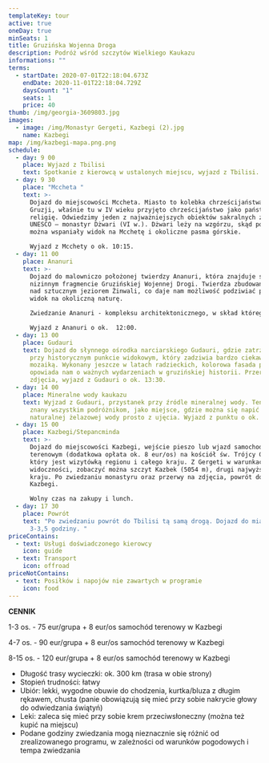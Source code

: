 ```yaml
---
templateKey: tour
active: true
oneDay: true
minSeats: 1
title: Gruzińska Wojenna Droga
description: Podróż wśród szczytów Wielkiego Kaukazu
informations: ""
terms:
  - startDate: 2020-07-01T22:18:04.673Z
    endDate: 2020-11-01T22:18:04.729Z
    daysCount: "1"
    seats: 1
    price: 40
thumb: /img/georgia-3609803.jpg
images:
  - image: /img/Monastyr Gergeti, Kazbegi (2).jpg
    name: Kazbegi
map: /img/kazbegi-mapa.png.png
schedule:
  - day: 9 00
    place: Wyjazd z Tbilisi
    text: Spotkanie z kierowcą w ustalonych miejscu, wyjazd z Tbilisi.
  - day: 9 30
    place: "Mccheta "
    text: >-
      Dojazd do miejscowości Mccheta. Miasto to kolebka chrześcijaństwa w
      Gruzji, właśnie tu w IV wieku przyjęto chrześcijaństwo jako państwową
      religię. Odwiedzimy jeden z najważniejszych obiektów sakralnych z listy
      UNESCO – monastyr Dżwari (VI w.). Dżwari leży na wzgórzu, skąd podziwiać
      można wspaniały widok na Mcchetę i okoliczne pasma górskie. 

      Wyjazd z Mcchety o ok. 10:15. 
  - day: 11 00
    place: Ananuri
    text: >-
      Dojazd do malowniczo położonej twierdzy Ananuri, która znajduje się na
      nizinnym fragmencie Gruzińskiej Wojennej Drogi. Twierdza zbudowana jest
      nad sztucznym jeziorem Żinwali, co daje nam możliwość podziwiać przepiękny
      widok na okoliczną naturę. 

      Zwiedzanie Ananuri - kompleksu architektonicznego, w skład którego wchodzą: główny kościół, mniejszy nieczynny kościół, wieża obronna oraz mur obronny twierdzy, cały kompleks należy do XVII w. 

      Wyjazd z Ananuri o ok.  12:00.
  - day: 13 00
    place: Gudauri
    text: Dojazd do słynnego ośrodka narciarskiego Gudauri, gdzie zatrzymamy się
      przy historycznym punkcie widokowym, który zadziwia bardzo ciekawą
      mozaiką. Wykonany jeszcze w latach radzieckich, kolorowa fasada pomnika
      opowiada nam o ważnych wydarzeniach w gruzińskiej historii. Przerwa na
      zdjęcia, wyjazd z Gudauri o ok. 13:30.
  - day: 14 00
    place: Mineralne wody kaukazu
    text: Wyjzad z Gudauri, przystanek przy źródle mineralnej wody. Ten punkt jest
      znany wszystkim podróżnikom, jako miejsce, gdzie można się napić
      naturalnej żelazowej wody prosto z ujęcia. Wyjazd z punktu o ok. 14:15
  - day: 15 00
    place: Kazbegi/Stepancminda
    text: >-
      Dojazd do miejscowości Kazbegi, wejście pieszo lub wjazd samochodem
      terenowym (dodatkowa opłata ok. 8 eur/os) na kościół św. Trójcy Gergeti,
      który jest wizytówką regionu i całego kraju. Z Gergeti w warunkach dobrej
      widoczności, zobaczyć można szczyt Kazbek (5054 m), drugi najwyższy szczyt
      kraju. Po zwiedzaniu monastyru oraz przerwy na zdjęcia, powrót do centrum
      Kazbegi. 

      Wolny czas na zakupy i lunch. 
  - day: 17 30
    place: Powrót
    text: "Po zwiedzaniu powrót do Tbilisi tą samą drogą. Dojazd do miasta za ok.
      3-3,5 godziny. "
priceContains:
  - text: Usługi doświadczonego kierowcy
    icon: guide
  - text: Transport
    icon: offroad
priceNotContains:
  - text: Posiłków i napojów nie zawartych w programie
    icon: food
---
```

**CENNIK**

1-3 os. - 75 eur/grupa + 8 eur/os samochód terenowy w Kazbegi 

4-7 os. - 90 eur/grupa + 8 eur/os samochód terenowy w Kazbegi

8-15 os. - 120 eur/grupa + 8 eur/os samochód terenowy w Kazbegi

* Długość trasy wycieczki: ok. 300 km (trasa w obie strony) 
* Stopień trudności: łatwy
* Ubiór: lekki, wygodne obuwie do chodzenia, kurtka/bluza z długim rękawem, chusta (panie obowiązują się mieć przy sobie nakrycie głowy do odwiedzania świątyń)
* Leki: zaleca się mieć przy sobie krem przeciwsłoneczny (można też kupić na miejscu)
* Podane godziny zwiedzania mogą nieznacznie się różnić od zrealizowanego programu, w zależności od warunków pogodowych i tempa zwiedzania